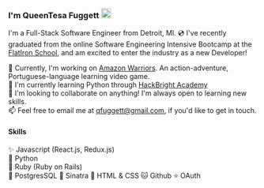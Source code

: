 ### I'm QueenTesa Fuggett <a href="https://www.linkedin.com/in/queentesa-fuggett-55595671/"><img src="https://icons.iconarchive.com/icons/graphics-vibe/classic-3d-social/128/linkedin-icon.png" alt="linked in logo" width="20" height="20"></a>

<!--
**qfuggett/qfuggett** is a ✨ _special_ ✨ repository because its `README.md` (this file) appears on your GitHub profile.

Here are some ideas to get you started:

- 🔭 I’m currently working on ...
- 🌱 I’m currently learning ...
- 👯 I’m looking to collaborate on ...
- 🤔 I’m looking for help with ...
- 💬 Ask me about ...
- 📫 How to reach me: ...
- 😄 Pronouns: ...
- ⚡ Fun fact: ...
-->

I'm a Full-Stack Software Engineer from Detroit, MI. 💿  I've recently graduated from the online Software Engineering Intensive Bootcamp at the <a href="https://flatironschool.com/career-courses/coding-bootcamp/online">FlatIron School</a>, and am excited to enter the industry as a new Developer!

🔭  Currently, I'm working on <a href="https://github.com/tomasmed/AmazonWarriors">Amazon Warriors</a>. An action-adventure, Portuguese-language learning video game.<br/>
🌱  I'm currently learning Python through <a href="https://hackbrightacademy.com/software-engineering-program/">HackBright Academy</a> <br/>
👯  I'm looking to collaborate on anything! I'm always open to learning new skills. <br/>
📫  Feel free to email me at qfuggett@gmail.com, if you'd like to get in touch.  <br/>

#### Skills 
✨ Javascript (React.js, Redux.js)<br/>
🐍 Python <br/>
💎 Ruby (Ruby on Rails) <br/>
🐘 PostgresSQL  🎩 Sinatra  🧡 HTML & CSS  🐱 Github  ⭐ OAuth


